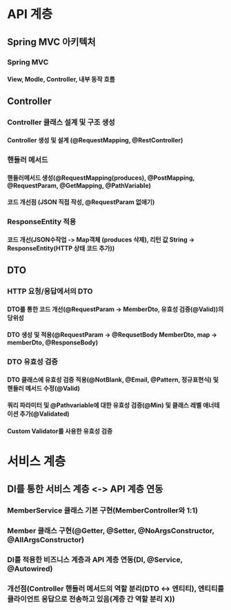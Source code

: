 # API 계층
## Spring MVC 아키텍처
### Spring MVC
#### View, Modle, Controller, 내부 동작 흐름
## Controller
### Controller 클래스 설계 및 구조 생성
#### Controller 생성 및 설계 (@RequestMapping, @RestController)
### 핸들러 메서드
#### 핸들러메서드 생성(@RequestMapping(produces), @PostMapping, @RequestParam, @GetMapping, @PathVariable)
#### 코드 개선점 (JSON 직접 작성, @RequestParam 없애기)
### ResponseEntity 적용
#### 코드 개선(JSON수작업 -> Map객체 (produces 삭제), 리턴 값 String -> ResponseEntity(HTTP 상태 코드 추가))
## DTO
### HTTP 요청/응답에서의 DTO
#### DTO를 통한 코드 개선(@RequestParam -> MemberDto, 유효성 검증(@Valid))의 당위성
#### DTO 생성 및 적용(@RequestParam -> @RequsetBody MemberDto, map -> memberDto, @ResponseBody)
### DTO 유효성 검증
#### DTO 클래스에 유효성 검증 적용(@NotBlank, @Email, @Pattern, 정규표현식) 및 핸들러 메서드 수정(@Valid)
#### 쿼리 파라미터 및 @Pathvariable에 대한 유효성 검증(@Min) 및 클래스 레벨 애너테이션 추가(@Validated)
#### Custom Validator를 사용한 유효성 검증
# 서비스 계층
## DI를 통한 서비스 계층 <-> API 계층 연동
### MemberService 클래스 기본 구현(MemberController와 1:1)
### Member 클래스 구현(@Getter, @Setter, @NoArgsConstructor, @AllArgsConstructor)
### DI를 적용한 비즈니스 계층과 API 계층 연동(DI, @Service, @Autowired)
### 개선점(Controller 핸들러 메서드의 역할 분리(DTO <-> 엔티티), 엔티티를 클라이언트 응답으로 전송하고 있음(계층 간 역할 분리 X))